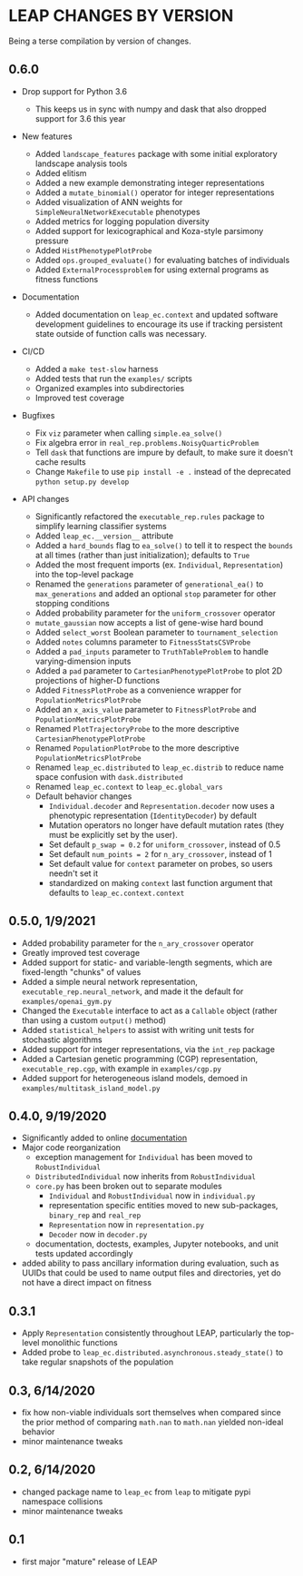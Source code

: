 # LEAP CHANGES BY VERSION

Being a terse compilation by version of changes.

## 0.6.0

* Drop support for Python 3.6
  * This keeps us in sync with numpy and dask that also dropped support for 3.6 this year

* New features
  * Added `landscape_features` package with some initial exploratory landscape analysis tools
  * Added elitism
  * Added a new example demonstrating integer representations
  * Added a `mutate_binomial()` operator for integer representations
  * Added visualization of ANN weights for `SimpleNeuralNetworkExecutable` phenotypes
  * Added metrics for logging population diversity
  * Added support for lexicographical and Koza-style parsimony pressure
  * Added `HistPhenotypePlotProbe`
  * Added `ops.grouped_evaluate()` for evaluating batches of individuals
  * Added `ExternalProcessproblem` for using external programs as fitness functions

* Documentation
  * Added documentation on `leap_ec.context` and updated software development
  guidelines to encourage its use if tracking persistent state outside of 
  function calls was necessary.

* CI/CD
  * Added a `make test-slow` harness
  * Added tests that run the `examples/` scripts
  * Organized examples into subdirectories
  * Improved test coverage

* Bugfixes
  * Fix `viz` parameter when calling `simple.ea_solve()`
  * Fix algebra error in `real_rep.problems.NoisyQuarticProblem`
  * Tell `dask` that functions are impure by default, to make sure it doesn't cache results
  * Change `Makefile` to use `pip install -e .` instead of the deprecated `python setup.py develop`

* API changes
  * Significantly refactored the `executable_rep.rules` package to simplify learning classifier systems
  * Added `leap_ec.__version__` attribute
  * Added a `hard_bounds` flag to `ea_solve()` to tell it to respect the `bounds` at all times (rather than just initialization); defaults to `True`
  * Added the most frequent imports (ex. `Individual`, `Representation`) into the top-level package
  * Renamed the `generations` parameter of `generational_ea()` to `max_generations` and added an optional `stop` parameter for other stopping conditions
  * Added probability parameter for the `uniform_crossover` operator
  * `mutate_gaussian` now accepts a list of gene-wise hard bound
  * Added `select_worst` Boolean parameter to `tournament_selection`
  * Added `notes` columns parameter to `FitnessStatsCSVProbe`
  * Added a `pad_inputs` parameter to `TruthTableProblem` to handle varying-dimension inputs
  * Added a `pad` parameter to `CartesianPhenotypePlotProbe` to plot 2D projections of higher-D functions
  * Added `FitnessPlotProbe` as a convenience wrapper for `PopulationMetricsPlotProbe`
  * Added an `x_axis_value` parameter to `FitnessPlotProbe` and `PopulationMetricsPlotProbe`
  * Renamed `PlotTrajectoryProbe` to the more descriptive `CartesianPhenotypePlotProbe`
  * Renamed `PopulationPlotProbe` to the more descriptive `PopulationMetricsPlotProbe`
  * Renamed `leap_ec.distributed` to `leap_ec.distrib` to reduce name space 
    confusion with `dask.distributed`
  * Renamed `leap_ec.context` to `leap_ec.global_vars`
  * Default behavior changes
    * `Individual.decoder` and `Representation.decoder` now uses a phenotypic representation (`IdentityDecoder`) by default
    * Mutation operators no longer have default mutation rates (they must be explicitly set by the user).
    * Set default `p_swap = 0.2` for `uniform_crossover`, instead of 0.5
    * Set default `num_points = 2` for `n_ary_crossover`, instead of 1
    * Set default value for `context` parameter on probes, so users needn't set it
    * standardized on making `context` last function argument that defaults to
    `leap_ec.context.context`


## 0.5.0, 1/9/2021

* Added probability parameter for the `n_ary_crossover` operator
* Greatly improved test coverage
* Added support for static- and variable-length segments, which are fixed-length "chunks" of values
* Added a simple neural network representation, `executable_rep.neural_network`, and made it the default for `examples/openai_gym.py`
* Changed the `Executable` interface to act as a `Callable` object (rather than using a custom `output()` method)
* Added `statistical_helpers` to assist with writing unit tests for stochastic algorithms
* Added support for integer representations, via the `int_rep` package
* Added a Cartesian genetic programming (CGP) representation, `executable_rep.cgp`, with example in `examples/cgp.py`
* Added support for heterogeneous island models, demoed in `examples/multitask_island_model.py`


## 0.4.0, 9/19/2020

* Significantly added to online [documentation](https://leap-gmu.readthedocs.io/en/latest/index.html)
* Major code reorganization
    * exception management for `Individual` has been moved to `RobustIndividual`
    * `DistributedIndividual` now inherits from `RobustIndividual`
    * `core.py` has been broken out to separate modules
        * `Individual` and `RobustIndividual` now in `individual.py`
        * representation specific entities moved to new sub-packages, `binary_rep`
          and `real_rep`
        * `Representation` now in `representation.py`
        * `Decoder` now in `decoder.py`
    * documentation, doctests, examples, Jupyter notebooks, and unit tests updated accordingly 
* added ability to pass ancillary information during evaluation, such as UUIDs
  that could be used to name output files and directories, yet do not have a 
  direct impact on fitness


## 0.3.1

* Apply `Representation` consistently throughout LEAP, particularly the top-level monolithic functions
* Added probe to `leap_ec.distributed.asynchronous.steady_state()` to take regular snapshots of the population


## 0.3, 6/14/2020

* fix how non-viable individuals sort themselves when compared since the prior method of comparing `math.nan` to `math.nan` yielded non-ideal behavior 
* minor maintenance tweaks


## 0.2, 6/14/2020

* changed package name to `leap_ec` from `leap` to mitigate pypi namespace collisions
* minor maintenance tweaks


## 0.1

* first major "mature" release of LEAP

